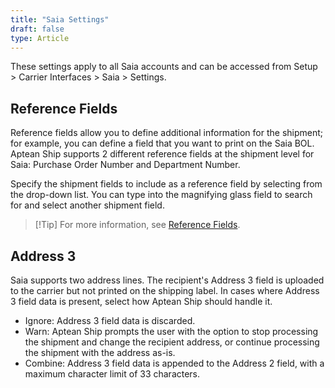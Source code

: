 ```yaml
---
title: "Saia Settings"
draft: false
type: Article
---
```


These settings apply to all Saia accounts and can be accessed from Setup > Carrier Interfaces > Saia > Settings.
## Reference Fields


Reference fields allow you to define additional information for the shipment; for example, you can define a field that you want to print on the Saia BOL. Aptean Ship supports 2 different reference fields at the shipment level for Saia: Purchase Order Number and Department Number.

Specify the shipment fields to include as a reference field by selecting from the drop-down list. You can type into the magnifying glass field to search for and select another shipment field.

>[!Tip] For more information, see [Reference Fields](carrier-reference-fields.md).
## Address 3


Saia supports two address lines. The recipient's Address 3 field is uploaded to the carrier but not printed on the shipping label. In cases where Address 3 field data is present, select how Aptean Ship should handle it.
* Ignore: Address 3 field data is discarded.
* Warn: Aptean Ship prompts the user with the option to stop processing the shipment and change the recipient address, or continue processing the shipment with the address as-is.
* Combine: Address 3 field data is appended to the Address 2 field, with a maximum character limit of 33 characters.


 

